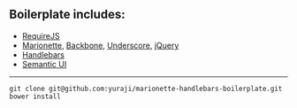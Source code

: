 ## Boilerplate includes:

* [RequireJS](http://requirejs.org/)
* [Marionette](http://marionettejs.com/), [Backbone](backbonejs.org), [Underscore](underscorejs.org), [jQuery](http://jquery.com/)
* [Handlebars](http://handlebarsjs.com/)
* [Semantic UI](http://semantic-ui.com/)

---
       

	git clone git@github.com:yuraji/marionette-handlebars-boilerplate.git
	bower install
